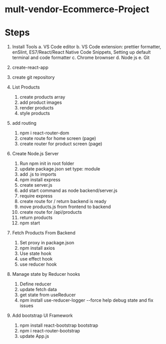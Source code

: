 # mult-vendor-Ecommerce-Project

# Steps

1. Install Tools
   a. VS Code editor
   b. VS Code extension: prettier formatter, enSlint, ES7/React/React Native Code Snippets, Setting up default terminal and code formatter
   c. Chrome brownser
   d. Node js
   e. Git
2. create-react-app
3. create git repository
4. List Products
   1. create products array
   2. add product images
   3. render products
   4. style products
5. add routing
   1. npm i react-router-dom
   2. create route for home screen (page)
   3. create router for product screen (page)
6. Create Node.js Server

   1. Run npm init in root folder
   2. update package.json set type: module
   3. add .js to imports
   4. npm install express
   5. create server.js
   6. add start command as node backend/server.js
   7. require express
   8. create route for / return backend is ready
   9. move products.js from frontend to backend
   10. create route for /api/products
   11. return products
   12. npm start

7. Fetch Products From Backend

   1. Set proxy in package.json
   2. npm install axios
   3. Use state hook
   4. use effect hook
   5. use reducer hook

8. Manage state by Reducer hooks

   1. Define reducer
   2. update fetch data
   3. get state from useReducer
   4. npm install use-reducer-logger --force help debug state and fix issues

9. Add bootstrap UI Framework
   1. npm install react-bootstrap bootstrap
   2. npm i react-router-bootstrap
   3. update App.js
